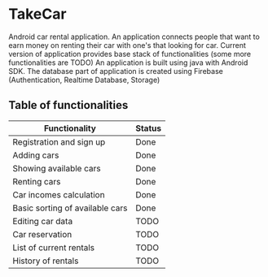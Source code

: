 # TakeCar
Android car rental application. An application connects people that want to earn money on renting their car with one's that looking for car.
Current version of application provides base stack of functionalities (some more functionalities are TODO)
An application is built using java with Android SDK. The database part of application is created using Firebase (Authentication, Realtime Database, Storage) 

## Table of functionalities
|          Functionality          |     Status    |
| ------------------------------- | ------------- |
|     Registration and sign up    |      Done     |
|           Adding cars           |      Done     |
|      Showing available cars     |      Done     |
|           Renting cars          |      Done     |
|     Car incomes calculation     |      Done     |
| Basic sorting of available cars |      Done     |
|         Editing car data        |      TODO     |
|         Car reservation         |      TODO     |
|     List of current rentals     |      TODO     |
|       History of rentals        |      TODO     |
